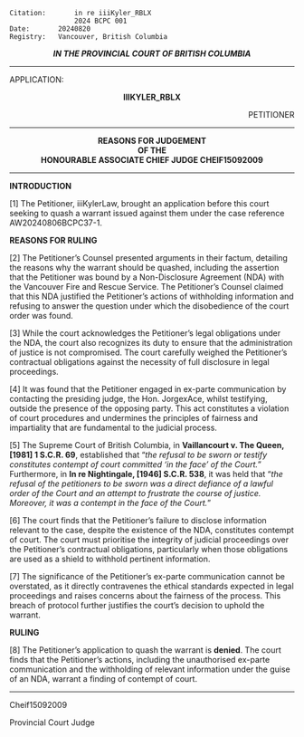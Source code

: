 	Citation:       in re iiiKyler_RBLX
                	2024 BCPC 001
	Date:		20240820
	Registry:	Vancouver, British Columbia

<p align="center"><b><i>
				IN THE PROVINCIAL COURT OF BRITISH COLUMBIA
</b></i>

---

APPLICATION:
<p align="center"><b>		IIIKYLER_RBLX			</b>
<p align="right">		PETITIONER

---
	
<p align="center"><b>		
				REASONS FOR JUDGEMENT
<br>				OF THE
<br>				HONOURABLE ASSOCIATE CHIEF JUDGE CHEIF15092009

</b>

---

**INTRODUCTION**

[1] The Petitioner, iiiKylerLaw, brought an application before this court seeking to quash a warrant issued against them under the case reference AW20240806BCPC37-1.

**REASONS FOR RULING**

[2] The Petitioner’s Counsel presented arguments in their factum, detailing the reasons why the warrant should be quashed, including the assertion that the Petitioner was bound by a Non-Disclosure Agreement (NDA) with the Vancouver Fire and Rescue Service. The Petitioner’s Counsel claimed that this NDA justified the Petitioner’s actions of withholding information and refusing to answer the question under which the disobedience of the court order was found.

[3] While the court acknowledges the Petitioner’s legal obligations under the NDA, the court also recognizes its duty to ensure that the administration of justice is not compromised. The court carefully weighed the Petitioner’s contractual obligations against the necessity of full disclosure in legal proceedings.

[4] It was found that the Petitioner engaged in ex-parte communication by contacting the presiding judge, the Hon. JorgexAce, whilst testifying, outside the presence of the opposing party. This act constitutes a violation of court procedures and undermines the principles of fairness and impartiality that are fundamental to the judicial process.

[5] The Supreme Court of British Columbia, in **Vaillancourt v. The Queen, [1981] 1 S.C.R. 69**, established that “*the refusal to be sworn or testify constitutes contempt of court committed ‘in the face’ of the Court.*” Furthermore, in **In re Nightingale, [1946] S.C.R. 538**, it was held that “*the refusal of the petitioners to be sworn was a direct defiance of a lawful order of the Court and an attempt to frustrate the course of justice. Moreover, it was a contempt in the face of the Court.*”

[6] The court finds that the Petitioner’s failure to disclose information relevant to the case, despite the existence of the NDA, constitutes contempt of court. The court must prioritise the integrity of judicial proceedings over the Petitioner’s contractual obligations, particularly when those obligations are used as a shield to withhold pertinent information.

[7] The significance of the Petitioner’s ex-parte communication cannot be overstated, as it directly contravenes the ethical standards expected in legal proceedings and raises concerns about the fairness of the process. This breach of protocol further justifies the court’s decision to uphold the warrant.

**RULING**

[8] The Petitioner’s application to quash the warrant is **denied**. The court finds that the Petitioner’s actions, including the unauthorised ex-parte communication and the withholding of relevant information under the guise of an NDA, warrant a finding of contempt of court.

---

Cheif15092009
	
Provincial Court Judge

